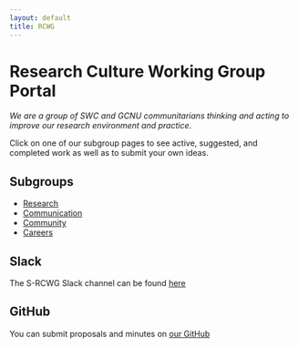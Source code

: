 ```yaml
---
layout: default
title: RCWG
---
```


# Research Culture Working Group Portal

*We are a group of SWC and GCNU communitarians thinking and acting to improve our research environment and practice*.

Click on one of our subgroup pages to see active, suggested, and completed work as well as to submit your own ideas.

## Subgroups

- [Research](research)
- [Communication](communication)
- [Community](community)
- [Careers](careers)

## Slack

The S-RCWG Slack channel can be found [here](https://swc-neuro.slack.com/archives/C01CK2NTV32)

## GitHub

You can submit proposals and minutes on [our GitHub](https://github.com/SainsburyWellcomeCentre/RCWG)

<br>
<br>
